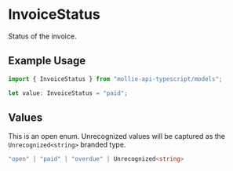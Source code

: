 # InvoiceStatus

Status of the invoice.

## Example Usage

```typescript
import { InvoiceStatus } from "mollie-api-typescript/models";

let value: InvoiceStatus = "paid";
```

## Values

This is an open enum. Unrecognized values will be captured as the `Unrecognized<string>` branded type.

```typescript
"open" | "paid" | "overdue" | Unrecognized<string>
```